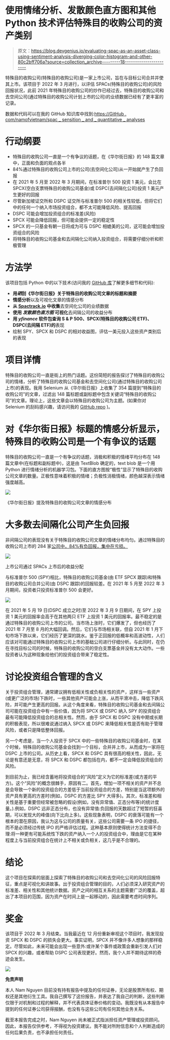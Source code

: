 # 使用情绪分析、发散颜色直方图和其他 Python 技术评估特殊目的收购公司的资产类别

> 原文：<https://blog.devgenius.io/evaluating-spac-as-an-asset-class-using-sentiment-analysis-diverging-color-histogram-and-other-80c2bff706a?source=collection_archive---------18----------------------->

特殊目的收购公司(特殊目的收购公司)是一家上市公司，旨在与目标公司合并并使其上市。该项目于 2022 年 3 月进行，以评估 SPACs(特殊目的收购公司)的风险回报状况，此前 2021 年特殊目的收购公司的炒作已经过去，特殊目的收购公司和去空间公司(通过特殊目的收购公司计划上市的公司)的业绩数据已经有了更丰富的记录。

数据和代码可以在我的 GitHub 知识库中找到:[https://GitHub . com/namofvietnam/spac _ sensition _ and _ quantitative _ analyses](https://github.com/namofvietnam/spac_sentiment_and_quantitative_analyses)

# 行动纲要

*   特殊目的收购公司一直是一个有争议的话题，在《华尔街日报》的 148 篇文章中，正面和负面的观点各半
*   84%通过特殊目的收购公司上市的公司(去空间化公司)从一开始就产生了负回报
*   在 2021 年 5 月至 2022 年 3 月期间，在标准普尔 500 投资 1 美元，会比在 SPCX(空白支票特殊目的收购公司基金)或 DSPC(去间隔化公司)投资 1 美元产生更好的回报
*   尽管新加坡证交所和 DSPC 证交所与标准普尔 500 的相关性较低，但将它们中的任何一个纳入市场投资组合，都不太可能降低风险、提高回报
*   DSPC 可能会增加投资组合的标准差(风险)
*   SPCX 可能会降低回报，但可能会提供一定的稳定性
*   SPCX 的一只基金有朝一日将成为可与 DSPC 相媲美的公司，这可能会增加投资组合的风险
*   将特殊目的收购公司基金和去间隔化公司纳入投资组合，将需要仔细分析和积极管理

# 方法学

该项目包括 Python 中的以下技术(访问我的 [GitHub 库](https://github.com/namofvietnam/spac_sentiment_and_quantitative_analyses)了解更多细节和代码):

*   **用*硒*刮《华尔街日报》关于特殊目的收购公司文章的标题和摘要**
*   **情感分析**以及可视化文章的情感分布
*   **从 [Spactrack.io](https://spactrack.io/spacs/) 中收集**去空间化公司的业绩数据
*   **使用 ***发散颜色直方图*** 可视化**去间隔公司的收益分布
*   **用 *yfinance* 软件包查询 S & P 500、SPCX(特殊目的收购公司 ETF)、DSPC(去间隔 ETF)的**表现
*   绘制 SPY、SPCX 和 DSPC 的相对收益图，评估一美元投入这些资产类别后的表现

# 项目详情

特殊目的收购公司一直是街上的热门话题。这份简短的报告探讨了特殊目的收购公司的情绪，分析了特殊目的收购公司基金和去空间化公司(通过特殊目的收购公司上市)的表现。我用 Selenium 从《华尔街日报》上收集了 354 篇提到“特殊目的收购公司”的文章，过滤出 148 篇标题或副标题中包含关键词“特殊目的收购公司”的文章。理论上，这些文章会以特殊目的收购公司为主题。(如果你对 Selenium 的刮码感兴趣，请访问我的 [GitHub repo](https://github.com/namofvietnam/spac_sentiment_and_quantitative_analyses) )。

# 对《华尔街日报》标题的情感分析显示，特殊目的收购公司是一个有争议的话题

特殊目的收购公司一直是一个有争议的话题，消极和积极的情绪平均分布在 148 篇文章中(在标题和副标题中)，这是由 TextBlob 确定的，text blob 是一个用 Python 进行情绪分析的机器学习包。下面的直方图按“极性”显示了特殊目的收购公司文章的数量。正极性意味着积极的情绪；负极性消极情绪，颜色越深表示情绪强度越高。

![](img/c35ecf9415753c62e928605f38c9f141.png)

《华尔街日报》提及特殊目的收购公司文章的情感分布

# 大多数去间隔化公司产生负回报

非间隔公司的表现没有关于特殊目的收购公司文章的情绪分布均匀。通过特殊目的收购公司上市的 284 家[公司中，84%有负回报，集中在亏损。](https://spactrack.io/spacs/)

![](img/5d24b39f71a07756921ca95f20f7994c.png)

上市公司通过 SPACs 上市后的收益分配

与标准普尔 500 (SPY)相比，特殊目的收购公司基金(由 ETF SPCX 跟踪)和特殊目的收购公司合并公司(由 DSPC 跟踪)的回报较差。在 2021 年 5 月至 2022 年 3 月期间，投资者只投资标准普尔 500 会更好。

![](img/06057448300aac14f69ed0bb81a925d0.png)

在 2021 年 5 月 19 日(DSPC 成立之时)至 2022 年 3 月 9 日期间，在 SPY 上投资 1 美元的回报率会高于在其他两只 ETF 上投资 1 美元的回报率。最不稳定的是通过特殊目的收购公司上市的公司。当市场上涨时，它们爆发了，但也经历了 2021 年 7 月至 8 月的大幅回调。然后，它们与市场相关联，但自 2021 年 1 月下旬市场下跌以来，它们经历了更深的跳水。鉴于正回报的低概率和高波动性，人们应该对可能通过特殊目的收购公司上市的基础公司进行仔细分析。与此同时，在仍在寻找目标公司的时候，特殊目的收购公司的空白支票基金并没有太大动作。一些投资者认为这种现象给他们的投资组合带来了稳定性。

# 讨论投资组合管理的含义

关于投资组合管理，通常建议拥有低相关性或负相关性的资产，这样当一些资产(或更广泛的市场)下跌时，一些其他资产可能会上涨，从而平滑冲击，降低下跌风险，并可能产生更高的回报。从这个角度来看，特殊目的收购公司基金和去间隔公司可能在投资组合中有一些价值，因为将 SPCX 或 DSPC 纳入 SPY 的投资组合最有可能降低投资组合的总相关性。然而，由于 SPCX 和 DSPC 没有中期或长期的积极表现，所以很难说通过纳入 SPCX 或 DSPC 来降低相关性是否有助于管理风险，或者只是降低整体回报。

另一个考虑是，当一个人投资于 SPCX 中的一些特殊目的收购公司基金时，在某个时候，特殊目的收购公司基金会找到一个目标，合并并上市，从而成为一家将在 DSPC 上市的公司。从历史上看，SPCX 和 DSPC 具有很高的相关性，因此，无论是有意还是无意，将 SPCX 和 DSPC 都包括在内，都不一定会降低投资组合的风险。

到目前为止，我已经含蓄地将投资组合的“风险”定义为它的标准差(或方差的平方)。这个“风险”的概念很棘手，原因有二。首先，增加一项不相关的资产并不总是会导致一个新的投资组合的方差低于当前投资组合的方差，特别是当这项额外的资产具有更高的方差时(例如，DSPC 的方差比 SPY 大得多)。其次，标准差和相关性是基于重要但经常被忽略的假设(例如，没有异常值、正态分布等)的统计度量。).例如，DSPC 远非正态分布，也没有异常值:负回报的天数超过了短暂的狂喜期，可以发现大的峰值(向下比向上多)。这些现象表明，DSPC 的衰落可能有一个根本的潜在原因，我认为这与公司的质量有关，这些公司需要一条 IPO 的捷径，而不是必须经过传统 IPO 的严格评估过程。这种基本原则使得统计方法变得不合理:将一种更有可能系统性下跌的资产纳入一个人的投资组合中，理由是它在某种程度上与当前投资组合在统计上不相关或负相关，这几乎是不合理的。

# 结论

这个项目在探索的层面上探索了特殊目的收购公司和去空间化公司的风险回报特征，重点是可视化和讲故事。出于投资组合管理的目的，人们必须深入研究资产的标准差、相关性和其他统计数据。资产之间的相互关系的主题需要广泛的覆盖，超出了本项目的范围，因为资产在时间上是一起移动的，因此需要考虑时间序列。

# 奖金

该项目于 2022 年 3 月结束。当我最近在 12 月份重新审视这个项目时，我发现投资 SPCX 和 DSPC 的损失会更大。事实证明，SPCX 并不像许多人想象的那样稳定。尽管如此，未来可能会出现一些意外:或许某个事件或政策会重新引发人们对 SPCX 的兴趣，或者帮助 DSPC 公司表现更好。然而，我个人并不期待这样的奇迹会发生。

![](img/8971e86aa1b43528d970580912970f3f.png)

**免责声明**

本人 Nam Nguyen 目前没有持有报告中提及的任何证券，无论是股票所有权、期权还是其他衍生工具。我自己撰写了这份报告，并表达了我自己的判断，这些判断仅限于对机制和过程的解释，并不代表具体证券价格的变动。我既没有从本报告中提到的任何证券公司获得报酬，也没有与这些公司有任何其他业务关系。

截至本报告完成之时，Nam Nguyen 尚未被正式指派担任资产管理或投资顾问。因此，本报告仅供参考，不得视为投资建议。我不能对所附信息和个人判断造成的任何后果负责，也不承担任何责任。